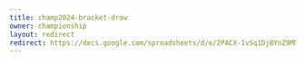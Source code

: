 ```yaml
---
title: champ2024-bracket-draw
owner: championship
layout: redirect
redirect: https://docs.google.com/spreadsheets/d/e/2PACX-1vSq1DjBYnZ9MNAmDW7F3IncrfI3AyGUgrfeF49UJU_OFRq-JUE1j5xQA9lJ3hUBGJ4xqFw5_W-CvmL_/pubhtml
---
```

